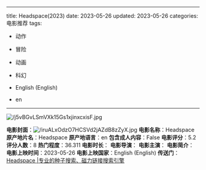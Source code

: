 
---
title: Headspace(2023)
date: 2023-05-26
updated: 2023-05-26
categories: 电影推荐
tags:

- 动作
- 冒险
- 动画
- 科幻

- English (English)
- en
---

<img src="https://image.tmdb.org/t/p/original/j5vBGvLSmVXk15Gs1xjinxcxisF.jpg" alt="/j5vBGvLSmVXk15Gs1xjinxcxisF.jpg" title="/j5vBGvLSmVXk15Gs1xjinxcxisF.jpg">

**电影封面**：<img src="https://image.tmdb.org/t/p/w200/iruALxOdzO7HCSVd2jAZdB8zZyX.jpg" alt="/iruALxOdzO7HCSVd2jAZdB8zZyX.jpg" title="/iruALxOdzO7HCSVd2jAZdB8zZyX.jpg">
**电影名称**：Headspace
**原产地片名**：Headspace
**原产地语言**：en
**包含成人内容**：False
**电影评分**：5.2
**评分人数**：8
**热门程度**：36.311
**电影时长**：
**电影导演**：
**电影主演**：
**电影简介**：
**电影上映时间**：2023-05-26
**电影上映国家**：English (English)
**传送门**：[Headspace |专业的种子搜索、磁力链接搜索引擎](https://movie.amd794.com:2083/?search=Headspace&ordering=&mode=match_phrase&page_size=10&page=1)


